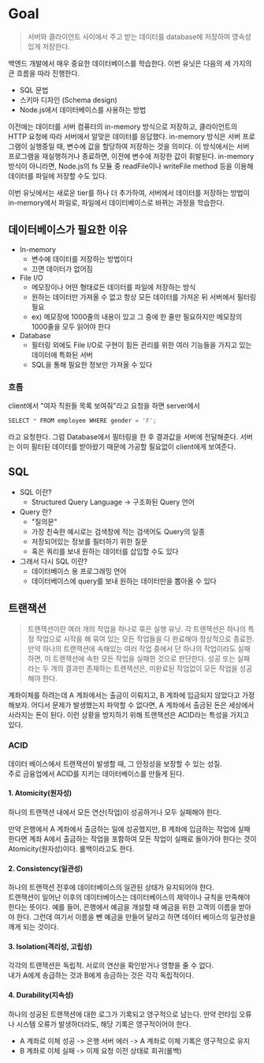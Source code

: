 # Goal
> 서버와 클라이언트 사이에서 주고 받는 데이터를 database에 저장하여 영속성있게 저장한다.

백엔드 개발에서 매우 중요한 데이터베이스를 학습한다. 이번 유닛은 다음의 세 가지의 큰 흐름을 따라 진행한다.

+ SQL 문법
+ 스키마 디자인 (Schema design)
+ Node.js에서 데이터베이스를 사용하는 방법

이전에는 데이터를 서버 컴퓨터의 in-memory 방식으로 저장하고, 클라이언트의 HTTP 요청에 따라 서버에서 알맞은 데이터를 응답했다. in-memory 방식은 서버 프로그램이 실행중일 때, 변수에 값을 할당하여 저장하는 것을 의미다. 이 방식에서는 서버 프로그램을 재실행하거나 종료하면, 이전에 변수에 저장한 값이 휘발된다. in-memory 방식이 아니라면, Node.js의 fs 모듈 중 readFile이나 writeFile method 등을 이용해 데이터를 파일에 저장할 수도 있다. <br>

이번 유닛에서는 새로운 tier를 하나 더 추가하여, 서버에서 데이터를 저장하는 방법이 in-memory에서 파일로, 파일에서 데이터베이스로 바뀌는 과정을 학습한다. <br>


## 데이터베이스가 필요한 이유
+ In-memory
  - 변수에 데이터를 저장하는 방법이다
  - 끄면 데이터가 없어짐
+ File I/O
  - 메모장이나 어떤 형태로든 데이터를 파일에 저장하는 방식
  - 원하는 데이터만 가져올 수 없고 항상 모든 데이터를 가져온 뒤 서버에서 필터링 필요
  - ex) 메모장에 1000줄의 내용이 있고 그 중에 한 줄만 필요하지만 메모장의 1000줄을 모두 읽어야 한다
+ Database
  - 필터링 외에도 File I/O로 구현이 힘든 관리를 위한 여러 기능들을 가지고 있는 데이터에 특화된 서버
  - SQL을 통해 필요한 정보만 가져올 수 있다 <br>


### 흐름
client에서 "여자 직원들 목록 보여줘"라고 요청을 하면 server에서 
```js
SELECT * FROM employee WHERE gender = 'F';
``` 
라고 요청한다. 그럼 Database에서 필터링을 한 후 결과값을 서버에 전달해준다. 서버는 이미 필터된 데이터를 받아왔기 때문에 가공할 필요없이 client에게 보여준다. <br>


## SQL
+ SQL 이란?
  - Structured Query Language -> 구조화된 Query 언어
+ Query 란?
  - "질의문"
  - 가장 친숙한 예시로는 검색창에 적는 검색어도 Query의 일종
  - 저장되어있는 정보를 필터하기 위한 질문 
  - 혹은 쿼리를 보내 원하는 데이터를 삽입할 수도 있다
+ 그래서 다시 SQL 이란?
  - 데이터베이스 용 프로그래밍 언어
  - 데이터베이스에 query를 보내 원하는 데이터만을 뽑아올 수 있다 


## 트랜잭션
> 트랜잭션이란 여러 개의 작업을 하나로 묶은 실행 유닛. 각 트랜잭션은 하나의 특정 작업으로 시작을 해 묶여 있는 모든 작업들을 다 완료해야 정상적으로 종료한. 만약 하나의 트랜잭션에 속해있는 여러 작업 중에서 단 하나의 작업이라도 실패하면, 이 트랜잭션에 속한 모든 작업을 실패한 것으로 판단한다. 성공 또는 실패 라는 두 개의 결과만 존재하는 트랜잭션은, 미완료된 작업없이 모든 작업을 성공해야 한다.

계좌이체를 하려는데 A 계좌에서는 출금이 이뤄지고, B 계좌에 입금되지 않았다고 가정해보자. 어디서 문제가 발생했는지 파악할 수 없다면, A 계좌에서 출금된 돈은 세상에서 사라지는 돈이 된다. 이런 상황을 방지하기 위해 트랜잭션은 ACID라는 특성을 가지고 있다. <br>

### ACID
데이터 베이스에서 트랜잭션이 발생할 때, 그 안정성을 보장할 수 있는 성질. <br>
주로 금융업에서 ACID를 지키는 데이터베이스를 만들게 된다.<br>

#### 1. Atomicity(원자성)
하나의 트랜잭션 내에서 모든 연산(작업)이 성공하거나 모두 실패해야 한다. <br>

만약 은행에서 A 계좌에서 출금하는 일에 성공했지만, B 계좌에 입금하는 작업에 실패한다면 계좌 A에서 출금하는 작업을 포함하여 모든 작업이 실패로 돌아가야 한다는 것이 Atomicity(원자성)이다. 롤백이라고도 한다.

#### 2. Consistency(일관성)
하나의 트랜잭션 전후에 데이터베이스의 일관된 상태가 유지되어야 한다. <br>
트랜잭션이 일어난 이후의 데이터베이스는 데이터베이스의 제약이나 규칙을 만족해야 한다는 뜻이다. 예를 들어, 은행에서 예금을 개설할 때 예금을 위한 고객의 이름을 받아야 한다. 그런데 여기서 이름을 뺀 예금을 만들어 달라고 하면 데이터 베이스의 일관성을 깨게 되는 것이다.


#### 3. Isolation(격리성, 고립성)
각각의 트랜잭션은 독립적. 서로의 연산을 확인받거나 영향을 줄 수 없다. <br>
내가 A에게 송급하는 것과 B에게 송금하는 것은 각각 독립적이다.


#### 4. Durability(지속성)
하나의 성공된 트랜잭션에 대한 로그가 기록되고 영구적으로 남는다. 만약 런타임 오류나 시스템 오류가 발생하더라도, 해당 기록은 영구적이어야 한다.

+ A 계좌로 이체 성공 -> 은행 서버 에러 -> A 계좌로 이체 기록은 영구적으로 유지
+ B 계좌로 이체 실패 -> 이제 요청 이전 상태로 회귀(롤백)